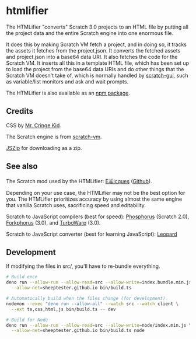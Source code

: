 # htmlifier

The HTMLifier "converts" Scratch 3.0 projects to an HTML file by putting all the
project data and the entire Scratch engine into one enormous file.

It does this by making Scratch VM fetch a project, and in doing so, it tracks
the assets it fetches from the project.json. It converts the fetched assets and
project.json into a base64 data URI. It also fetches the code for the Scratch
VM. It inserts all this in a template HTML file, which has been set up to load
the project from the base64 data URIs and do other things that the Scratch VM
doesn't take of, which is normally handled by
[scratch-gui](https://github.com/LLK/scratch-gui/), such as variable/list
monitors and ask and wait prompts.

The HTMLifier is also available as an [npm
package](https://www.npmjs.com/package/@sheeptester/htmlifier).

## Credits

CSS by [Mr. Cringe Kid](https://scratch.mit.edu/users/mrcringekidyt/).

The Scratch engine is from [scratch-vm](https://github.com/LLK/scratch-vm/).

[JSZip](https://stuk.github.io/jszip/) for downloading as a zip.

## See also

The Scratch mod used by the HTMLifier: [E羊icques](https://sheeptester.github.io/scratch-gui/)
([Github](https://github.com/SheepTester/scratch-gui)).

Depending on your use case, the HTMLifier may not be the best option for you.
The HTMLifier prioritizes accuracy by using almost the same engine that vanilla
Scratch uses, sacrificing speed and editability.

Scratch to JavaScript compilers (best for speed):
[Phosphorus](https://phosphorus.github.io/) (Scratch 2.0),
[Forkphorus](https://forkphorus.github.io/) (3.0), and
[TurboWarp](https://turbowarp.org/) (3.0).

Scratch to JavaScript converter (best for learning JavaScript):
[Leopard](https://leopardjs.now.sh/)

## Development

If modifying the files in src/, you'll have to re-bundle everything.

```sh
# Build once
deno run --allow-run --allow-read=src --allow-write=index.bundle.min.js \
  --allow-net=sheeptester.github.io bin/build.ts

# Automatically build when the files change (for development)
nodemon --exec "deno run --allow-all" --watch src --watch client \
  --ext ts,css,html,js bin/build.ts -- dev

# Build for Node
deno run --allow-run --allow-read=src --allow-write=node/index.min.js \
  --allow-net=sheeptester.github.io bin/build.ts node
```
